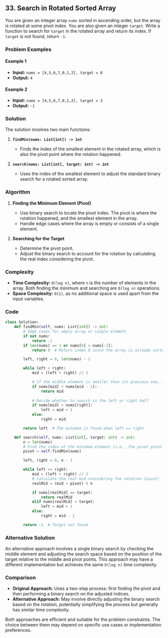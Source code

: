 ## 33. Search in Rotated Sorted Array

You are given an integer array `nums` sorted in ascending order, but the array is rotated at some pivot index. You are also given an integer `target`. Write a function to search for `target` in the rotated array and return its index. If `target` is not found, return `-1`.


### Problem Examples

#### Example 1
- **Input:** `nums = [4,5,6,7,0,1,2], target = 0`
- **Output:** `4`

#### Example 2
- **Input:** `nums = [4,5,6,7,0,1,2], target = 3`
- **Output:** `-1`

### Solution
The solution involves two main functions:

1. **`findMin(nums: List[int]) -> int`**
   - Finds the index of the smallest element in the rotated array, which is also the pivot point where the rotation happened.
   
2. **`search(nums: List[int], target: int) -> int`**
   - Uses the index of the smallest element to adjust the standard binary search for a rotated sorted array.

### Algorithm

1. **Finding the Minimum Element (Pivot)**
   - Use binary search to locate the pivot index. The pivot is where the rotation happened, and the smallest element in the array.
   - Handle edge cases where the array is empty or consists of a single element.

2. **Searching for the Target**
   - Determine the pivot point.
   - Adjust the binary search to account for the rotation by calculating the real index considering the pivot.

### Complexity
- **Time Complexity:** `O(log n)`, where `n` is the number of elements in the array. Both finding the minimum and searching are `O(log n)` operations.
- **Space Complexity:** `O(1)`, as no additional space is used apart from the input variables.

### Code

```python
class Solution:
    def findMin(self, nums: List[int]) -> int:
        # Edge cases for empty array or single element
        if not nums:
            return -1
        if len(nums) == 1 or nums[0] < nums[-1]:
            return 0  # Return index 0 since the array is already sorted

        left, right = 0, len(nums) - 1

        while left < right:
            mid = (left + right) // 2

            # If the middle element is smaller than its previous one, it's the minimum
            if nums[mid] < nums[mid - 1]:
                return mid
            
            # Decide whether to search in the left or right half
            if nums[mid] > nums[right]:
                left = mid + 1
            else:
                right = mid

        return left  # The minimum is found when left == right

    def search(self, nums: List[int], target: int) -> int:
        n = len(nums)
        # Find the index of the minimum element (i.e., the pivot point)
        pivot = self.findMin(nums)

        left, right = 0, n - 1

        while left <= right:
            mid = (left + right) // 2
            # Calculate the real mid considering the rotation (pivot)
            realMid = (mid + pivot) % n

            if nums[realMid] == target:
                return realMid
            elif nums[realMid] < target:
                left = mid + 1
            else:
                right = mid - 1

        return -1  # Target not found
```

### Alternative Solution
An alternative approach involves a single binary search by checking the middle element and adjusting the search space based on the position of the target relative to the middle and pivot points. This approach may have a different implementation but achieves the same `O(log n)` time complexity.

### Comparison
- **Original Approach:** Uses a two-step process: first finding the pivot and then performing a binary search on the adjusted indices.
- **Alternative Approach:** May involve directly adjusting the binary search based on the rotation, potentially simplifying the process but generally has similar time complexity.

Both approaches are efficient and suitable for the problem constraints. The choice between them may depend on specific use cases or implementation preferences.
